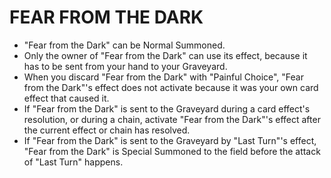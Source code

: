 # FEAR FROM THE DARK

*   "Fear from the Dark" can be Normal Summoned.
*   Only the owner of "Fear from the Dark" can use its effect, because it has to be sent from your hand to your Graveyard.
*   When you discard "Fear from the Dark" with "Painful Choice", "Fear from the Dark"'s effect does not activate because it was your own card effect that caused it.
*   If "Fear from the Dark" is sent to the Graveyard during a card effect's resolution, or during a chain, activate "Fear from the Dark"'s effect after the current effect or chain has resolved.
*   If "Fear from the Dark" is sent to the Graveyard by "Last Turn"'s effect, "Fear from the Dark" is Special Summoned to the field before the attack of "Last Turn" happens.
